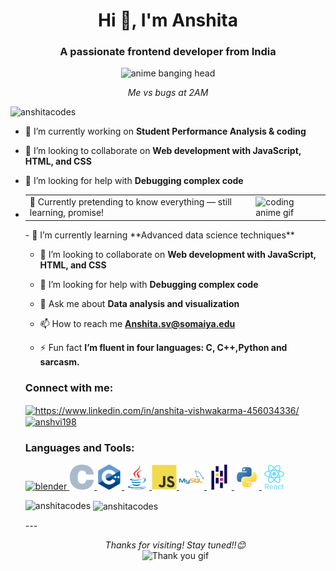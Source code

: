 <h1 align="center">Hi 👋, I'm Anshita</h1>
<h3 align="center">A passionate frontend developer from India</h3>

<p align="center">
  <img src="https://media.tenor.com/KUXIWC9D5_UAAAAi/my-hero-academia-boku-no-hero-academia.gif" alt="anime banging head" width="250"/>
</p>

<p align="center"><em>Me vs bugs at 2AM</em></p>

<p align="left"> <img src="https://komarev.com/ghpvc/?username=anshitacodes&label=Profile%20views&color=0e75b6&style=flat" alt="anshitacodes" /> </p>

- 🔭 I’m currently working on **Student Performance Analysis & coding**


- 👯 I’m looking to collaborate on **Web development with JavaScript, HTML, and CSS**
- 🤝 I’m looking for help with **Debugging complex code**
- <table>
  <tr>
    <td>🌱 Currently pretending to know everything — still learning, promise!</td>
    <td><img src="https://media2.giphy.com/media/v1.Y2lkPTc5MGI3NjExb201anJya3RxMmR4bWVsazl4MndyMmNycTBuN3VrNXk4YjY2N3F3YSZlcD12MV9pbnRlcm5hbF9naWZfYnlfaWQmY3Q9Zw/2IudUHdI075HL02Pkk/giphy.gif" alt="coding anime gif" width="150"/></td>
  </tr>
</table>
- 🌱 I’m currently learning **Advanced data science techniques**

- 👯 I’m looking to collaborate on **Web development with JavaScript, HTML, and CSS**

- 🤝 I’m looking for help with **Debugging complex code**

- 💬 Ask me about **Data analysis and visualization**

- 📫 How to reach me **Anshita.sv@somaiya.edu**

- ⚡ Fun fact **I’m fluent in four languages: C, C++,Python and sarcasm.**

<h3 align="left">Connect with me:</h3>
<p align="left">
<a href="https://linkedin.com/in/https://www.linkedin.com/in/anshita-vishwakarma-456034336/" target="blank"><img align="center" src="https://raw.githubusercontent.com/rahuldkjain/github-profile-readme-generator/master/src/images/icons/Social/linked-in-alt.svg" alt="https://www.linkedin.com/in/anshita-vishwakarma-456034336/" height="30" width="40" /></a>
<a href="https://instagram.com/anshvi198" target="blank"><img align="center" src="https://raw.githubusercontent.com/rahuldkjain/github-profile-readme-generator/master/src/images/icons/Social/instagram.svg" alt="anshvi198" height="30" width="40" /></a>
</p>

<h3 align="left">Languages and Tools:</h3>
<p align="left"> <a href="https://www.blender.org/" target="_blank" rel="noreferrer"> <img src="https://download.blender.org/branding/community/blender_community_badge_white.svg" alt="blender" width="40" height="40"/> </a> <a href="https://www.cprogramming.com/" target="_blank" rel="noreferrer"> <img src="https://raw.githubusercontent.com/devicons/devicon/master/icons/c/c-original.svg" alt="c" width="40" height="40"/> </a> <a href="https://www.w3schools.com/cpp/" target="_blank" rel="noreferrer"> <img src="https://raw.githubusercontent.com/devicons/devicon/master/icons/cplusplus/cplusplus-original.svg" alt="cplusplus" width="40" height="40"/> </a> <a href="https://www.java.com" target="_blank" rel="noreferrer"> <img src="https://raw.githubusercontent.com/devicons/devicon/master/icons/java/java-original.svg" alt="java" width="40" height="40"/> </a> <a href="https://developer.mozilla.org/en-US/docs/Web/JavaScript" target="_blank" rel="noreferrer"> <img src="https://raw.githubusercontent.com/devicons/devicon/master/icons/javascript/javascript-original.svg" alt="javascript" width="40" height="40"/> </a> <a href="https://www.mysql.com/" target="_blank" rel="noreferrer"> <img src="https://raw.githubusercontent.com/devicons/devicon/master/icons/mysql/mysql-original-wordmark.svg" alt="mysql" width="40" height="40"/> </a> <a href="https://pandas.pydata.org/" target="_blank" rel="noreferrer"> <img src="https://raw.githubusercontent.com/devicons/devicon/2ae2a900d2f041da66e950e4d48052658d850630/icons/pandas/pandas-original.svg" alt="pandas" width="40" height="40"/> </a> <a href="https://www.python.org" target="_blank" rel="noreferrer"> <img src="https://raw.githubusercontent.com/devicons/devicon/master/icons/python/python-original.svg" alt="python" width="40" height="40"/> </a> <a href="https://reactjs.org/" target="_blank" rel="noreferrer"> <img src="https://raw.githubusercontent.com/devicons/devicon/master/icons/react/react-original-wordmark.svg" alt="react" width="40" height="40"/> </a> </p>

<p><img align="left" src="https://github-readme-stats.vercel.app/api/top-langs?username=anshitacodes&show_icons=true&locale=en&layout=compact" alt="anshitacodes" /></p>

<p>&nbsp;<img align="center" src="https://github-readme-stats.vercel.app/api?username=anshitacodes&show_icons=true&locale=en" alt="anshitacodes" /></p>
---

<p align="center">
  <em>Thanks for visiting! Stay tuned!!😊</em><br/>
  <img src="https://media1.tenor.com/m/nIcYvlwwzJcAAAAC/gojo-gojo-satoru.gif" alt="Thank you gif" width="200"/>
</p>

